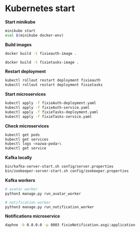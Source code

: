 # Kubernetes start

**Start minikube**
```bash
minikube start
eval $(minikube docker-env)
```

**Build images**
```bash
docker build -t fixieauth-image .

docker build -t fixietasks-image .
```

**Restart deployment**
```bash
kubectl rollout restart deployment fixieauth
kubectl rollout restart deployment fixietasks
```

**Start microservices**
```bash
kubectl apply -f fixieAuth-deployment.yaml
kubectl apply -f fixieAuth-service.yaml
kubectl apply -f fixieTasks-deployment.yaml
kubectl apply -f fixieTasks-service.yaml
```

**Check microservices**
```bash
kubectl get pods
kubectl get services
kubectl logs <nazwa-poda>\
kubectl get service
```

**Kafka locally**
```bash
bin/kafka-server-start.sh config/server.properties
bin/zookeeper-server-start.sh config/zookeeper.properties
```

**Kafka workers**
```bash
# avatar worker
python3 manage.py run_avatar_worker

# notification worker
python3 manage.py run_notification_worker
```

**Notifications microservice**
```bash
daphne -b 0.0.0.0 -p 8003 fixieNotification.asgi:application
```